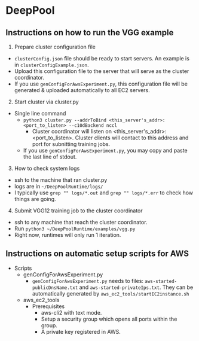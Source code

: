 # DeepPool

## Instructions on how to run the VGG example

1. Prepare cluster configuration file
  - `clusterConfig.json` file should be ready to start servers. An example is in `clusterConfigExample.json`.
  - Upload this configuration file to the server that will serve as the cluster coordinator.
  - If you use `genConfigForAwsExperiment.py`, this configuration file will be generated & uploaded automatically to all EC2 servers.

2. Start cluster via cluster.py
  - Single line command
    - `python3 cluster.py --addrToBind <this_server's_addr>:<port_to_listen> --c10dBackend nccl`
      - Cluster coordinator will listen on <this_server's_addr>:<port_to_listen>. Cluster clients will contact to this address and port for subnitting training jobs.
    - If you use `genConfigForAwsExperiment.py`, you may copy and paste the last line of stdout.
    
3. How to check system logs
  - ssh to the machine that ran cluster.py
  - logs are in `~/DeepPoolRuntime/logs/`
  - I typically use `grep "" logs/*.out` and `grep "" logs/*.err` to check how things are going.

4. Submit VGG12 training job to the cluster coordinator
  - ssh to any machine that reach the cluster coordinator.
  - Run `python3 ~/DeepPoolRuntime/examples/vgg.py`
  - Right now, runtimes will only run 1 iteration.

## Instructions on automatic setup scripts for AWS
- Scripts
  - genConfigForAwsExperiment.py
    -  `genConfigForAwsExperiment.py` needs to files: `aws-started-publicDnsName.txt` and `aws-started-privateIps.txt`. They can be automatically generated by `aws_ec2_tools/startEC2instance.sh`
  - aws_ec2_tools
    - Prerequisites
      - aws-cli2 with text mode.
      - Setup a security group which opens all ports within the group.
      - A private key registered in AWS.
      


